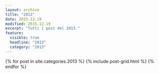 ```yaml
---
layout: archive
title: "2013"
date: 2015-12-19
modified: 2015-12-19
excerpt: "Tutti i post del 2013."
feature:
  visible: true
  headline: "2013"
  category: "2013"
---
```

<div class="tiles">
{% for post in site.categories.2013 %}
  {% include post-grid.html %}
{% endfor %}
</div><!-- /.tiles -->
